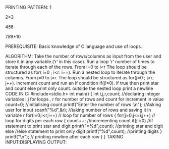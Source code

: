 PRINTING PATTERN:
1

2*3

4*5*6

7*8*9*10

PREREQUISITE:
Basic knowledge of C language and use of loops.

ALGORITHM:
Take the number of rows/columns as input from the user and store it in any variable.(‘r‘ in this case).
Run a loop ‘r’ number of times to iterate through each of the rows. From i=0 to i<r The loop should be structured as for( i=0 ; i<r: i++).
Run a nested loop to iterate through the columns. From j=0 to j<r. The loop should be structured as for(j=0 ; j<r; j++).
increment count and run an if condition if(j!=0).
if true then print star and count else print only count.
outside the nested loop print a newline
CODE IN C:
#include<stdio.h>
int main()
{
int i,j,r,count;                                      //declaring integer variables i,j for loops , r for number of rows and count for increment in value
count=0;                                              //initialising count
printf("Enter the number of rows :\n");               //Asking user for input
scanf("%d",&r);                                       //taking number of rows and saving it in variable r
for(i=0;i<r;i++)                                      // loop for number of rows
  {
    for(j=0;j<=i;j++)                                 // loop for digits per each row
      {
        count++;                                      //incrementing count
        if(j!=0)                                      //if statement to print star and digit
        printf("*%d",count);                          //printing star and digit
        else                                          //else statement to print only digit 
        printf("%d",count);                           //printing digits
      }
    printf("\n");                                     // printing newline after each row
  }
}
TAKING INPUT:DISPLAYING OUTPUT:

